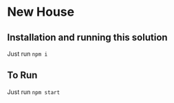 # New House

## Installation and running this solution

Just run `npm i`

## To Run

Just run `npm start`
